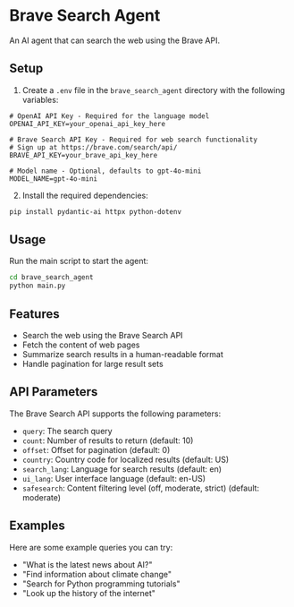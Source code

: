 # Brave Search Agent

An AI agent that can search the web using the Brave API.

## Setup

1. Create a `.env` file in the `brave_search_agent` directory with the following variables:

```
# OpenAI API Key - Required for the language model
OPENAI_API_KEY=your_openai_api_key_here

# Brave Search API Key - Required for web search functionality
# Sign up at https://brave.com/search/api/
BRAVE_API_KEY=your_brave_api_key_here

# Model name - Optional, defaults to gpt-4o-mini
MODEL_NAME=gpt-4o-mini
```

2. Install the required dependencies:

```bash
pip install pydantic-ai httpx python-dotenv
```

## Usage

Run the main script to start the agent:

```bash
cd brave_search_agent
python main.py
```

## Features

- Search the web using the Brave Search API
- Fetch the content of web pages
- Summarize search results in a human-readable format
- Handle pagination for large result sets

## API Parameters

The Brave Search API supports the following parameters:

- `query`: The search query
- `count`: Number of results to return (default: 10)
- `offset`: Offset for pagination (default: 0)
- `country`: Country code for localized results (default: US)
- `search_lang`: Language for search results (default: en)
- `ui_lang`: User interface language (default: en-US)
- `safesearch`: Content filtering level (off, moderate, strict) (default: moderate)

## Examples

Here are some example queries you can try:

- "What is the latest news about AI?"
- "Find information about climate change"
- "Search for Python programming tutorials"
- "Look up the history of the internet"
